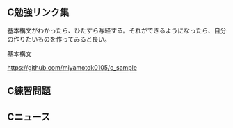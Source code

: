 

## C勉強リンク集

基本構文がわかったら、ひたすら写経する。それができるようになったら、自分の作りたいものを作ってみると良い。


基本構文    

https://github.com/miyamotok0105/c_sample
    


## C練習問題


## Cニュース






